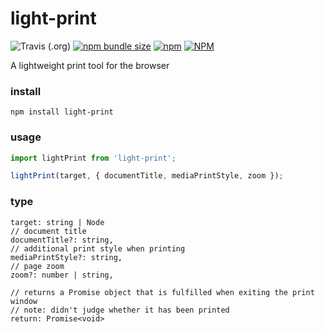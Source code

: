 # light-print

![Travis (.org)](https://img.shields.io/travis/xunmi1/light-print?style=flat-square)
[![npm bundle size](https://img.shields.io/bundlephobia/min/light-print?style=flat-square)](https://www.npmjs.com/package/light-print)
[![npm](https://img.shields.io/npm/v/light-print?style=flat-square)](https://www.npmjs.com/package/light-print)
[![NPM](https://img.shields.io/npm/l/light-print?style=flat-square)](https://www.npmjs.com/package/light-print)


A lightweight print tool for the browser

### install
```npm
npm install light-print
```

### usage
```js
import lightPrint from 'light-print';

lightPrint(target, { documentTitle, mediaPrintStyle, zoom });
```

### type
```
target: string | Node
// document title
documentTitle?: string,
// additional print style when printing 
mediaPrintStyle?: string,
// page zoom
zoom?: number | string,

// returns a Promise object that is fulfilled when exiting the print window
// note: didn't judge whether it has been printed
return: Promise<void>
```
